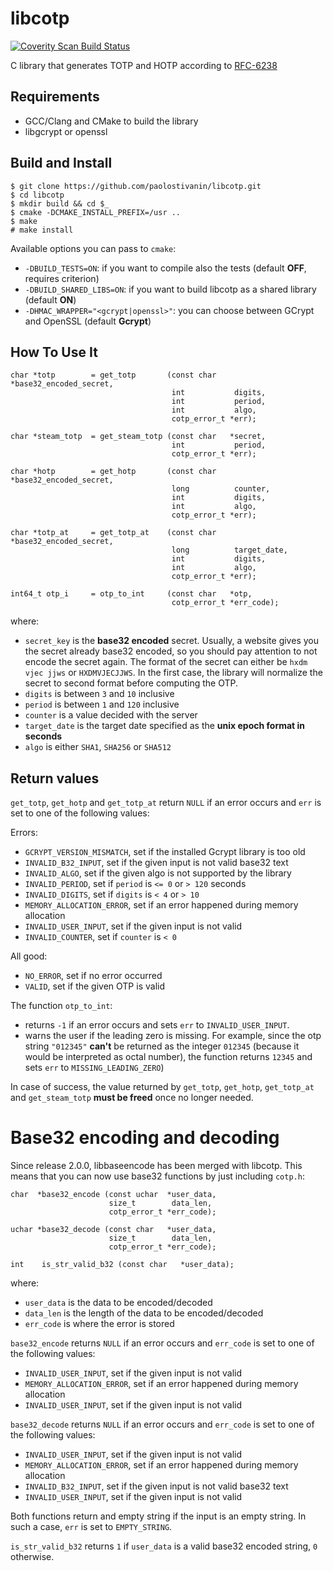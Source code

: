 # libcotp
<a href="https://scan.coverity.com/projects/paolostivanin-libcotp">
  <img alt="Coverity Scan Build Status"
       src="https://scan.coverity.com/projects/12748/badge.svg"/>
</a>

C library that generates TOTP and HOTP according to [RFC-6238](https://tools.ietf.org/html/rfc6238)

## Requirements
- GCC/Clang and CMake to build the library
- libgcrypt or openssl

## Build and Install
```
$ git clone https://github.com/paolostivanin/libcotp.git
$ cd libcotp
$ mkdir build && cd $_
$ cmake -DCMAKE_INSTALL_PREFIX=/usr ..
$ make
# make install
```

Available options you can pass to `cmake`:
* `-DBUILD_TESTS=ON`: if you want to compile also the tests (default **OFF**, requires criterion)
* `-DBUILD_SHARED_LIBS=ON`: if you want to build libcotp as a shared library (default **ON**)
* `-DHMAC_WRAPPER="<gcrypt|openssl>"`: you can choose between GCrypt and OpenSSL (default **Gcrypt**)

## How To Use It
```
char *totp        = get_totp       (const char   *base32_encoded_secret,
                                    int           digits,
                                    int           period,
                                    int           algo,
                                    cotp_error_t *err);

char *steam_totp  = get_steam_totp (const char   *secret,
                                    int           period,
                                    cotp_error_t *err);

char *hotp        = get_hotp       (const char   *base32_encoded_secret,
                                    long          counter,
                                    int           digits,
                                    int           algo,
                                    cotp_error_t *err);

char *totp_at     = get_totp_at    (const char   *base32_encoded_secret,
                                    long          target_date,
                                    int           digits,
                                    int           algo,
                                    cotp_error_t *err);

int64_t otp_i     = otp_to_int     (const char   *otp,
                                    cotp_error_t *err_code);
```

where:
- `secret_key` is the **base32 encoded** secret. Usually, a website gives you the secret already base32 encoded, so you should pay attention to not encode the secret again.
The format of the secret can either be `hxdm vjec jjws` or `HXDMVJECJJWS`. In the first case, the library will normalize the secret to second format before computing the OTP.
- `digits` is between `3` and `10` inclusive
- `period` is between `1` and `120` inclusive
- `counter` is a value decided with the server
- `target_date` is the target date specified as the **unix epoch format in seconds**
- `algo` is either `SHA1`, `SHA256` or `SHA512`

## Return values
`get_totp`, `get_hotp` and `get_totp_at` return `NULL` if an error occurs and `err` is set to one of the following values:

Errors:
- `GCRYPT_VERSION_MISMATCH`, set if the installed Gcrypt library is too old
- `INVALID_B32_INPUT`, set if the given input is not valid base32 text
- `INVALID_ALGO`, set if the given algo is not supported by the library
- `INVALID_PERIOD`, set if `period` is `<= 0` or `> 120` seconds
- `INVALID_DIGITS`, set if `digits` is `< 4` or `> 10`
- `MEMORY_ALLOCATION_ERROR`, set if an error happened during memory allocation
- `INVALID_USER_INPUT`, set if the given input is not valid
- `INVALID_COUNTER`, set if `counter` is `< 0`

All good:
- `NO_ERROR`, set if no error occurred
- `VALID`, set if the given OTP is valid

The function `otp_to_int`:
* returns `-1` if an error occurs and sets `err` to `INVALID_USER_INPUT`.
* warns the user if the leading zero is missing. For example, since the otp string `"012345"` **can't** be returned as the integer `012345` (because it would be interpreted as octal number), the function returns `12345` and sets `err` to `MISSING_LEADING_ZERO`)

In case of success, the value returned by `get_totp`, `get_hotp`, `get_totp_at` and `get_steam_totp` **must be freed** once no longer needed.

# Base32 encoding and decoding
Since release 2.0.0, libbaseencode has been merged with libcotp. This means that you can now use base32 functions by just including `cotp.h`:

```
char  *base32_encode (const uchar  *user_data,
                      size_t        data_len,
                      cotp_error_t *err_code);

uchar *base32_decode (const char   *user_data,
                      size_t        data_len,
                      cotp_error_t *err_code);

int    is_str_valid_b32 (const char   *user_data);
```

where:
- `user_data` is the data to be encoded/decoded
- `data_len` is the length of the data to be encoded/decoded
- `err_code` is where the error is stored

`base32_encode` returns `NULL` if an error occurs and `err_code` is set to one of the following values:
  - `INVALID_USER_INPUT`, set if the given input is not valid
  - `MEMORY_ALLOCATION_ERROR`, set if an error happened during memory allocation
  - `INVALID_USER_INPUT`, set if the given input is not valid

`base32_decode` returns `NULL` if an error occurs and `err_code` is set to one of the following values:
- `INVALID_USER_INPUT`, set if the given input is not valid
- `MEMORY_ALLOCATION_ERROR`, set if an error happened during memory allocation
- `INVALID_B32_INPUT`, set if the given input is not valid base32 text
- `INVALID_USER_INPUT`, set if the given input is not valid

Both functions return and empty string if the input is an empty string. In such a case, `err` is set to `EMPTY_STRING`.

`is_str_valid_b32` returns `1` if `user_data` is a valid base32 encoded string, `0` otherwise.
